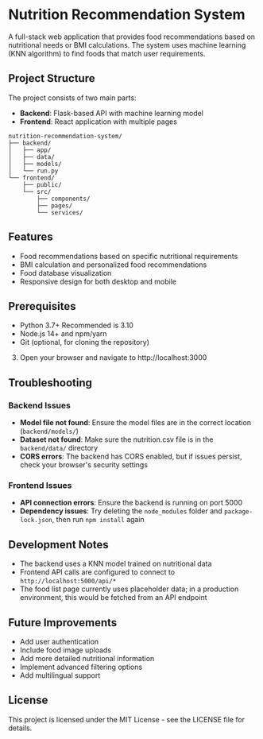 # Nutrition Recommendation System

A full-stack web application that provides food recommendations based on nutritional needs or BMI calculations. The system uses machine learning (KNN algorithm) to find foods that match user requirements.

## Project Structure

The project consists of two main parts:
- **Backend**: Flask-based API with machine learning model
- **Frontend**: React application with multiple pages

```
nutrition-recommendation-system/
├── backend/             
│   ├── app/            
│   ├── data/         
│   ├── models/          
│   └── run.py          
└── frontend/          
    ├── public/          
    └── src/            
        ├── components/  
        ├── pages/       
        └── services/   
```

## Features

- Food recommendations based on specific nutritional requirements
- BMI calculation and personalized food recommendations
- Food database visualization
- Responsive design for both desktop and mobile

## Prerequisites

- Python 3.7+ Recommended is 3.10
- Node.js 14+ and npm/yarn
- Git (optional, for cloning the repository)
3. Open your browser and navigate to http://localhost:3000

## Troubleshooting

### Backend Issues

- **Model file not found**: Ensure the model files are in the correct location (`backend/models/`)
- **Dataset not found**: Make sure the nutrition.csv file is in the `backend/data/` directory
- **CORS errors**: The backend has CORS enabled, but if issues persist, check your browser's security settings

### Frontend Issues

- **API connection errors**: Ensure the backend is running on port 5000
- **Dependency issues**: Try deleting the `node_modules` folder and `package-lock.json`, then run `npm install` again

## Development Notes

- The backend uses a KNN model trained on nutritional data
- Frontend API calls are configured to connect to `http://localhost:5000/api/*`
- The food list page currently uses placeholder data; in a production environment, this would be fetched from an API endpoint

## Future Improvements

- Add user authentication
- Include food image uploads
- Add more detailed nutritional information
- Implement advanced filtering options
- Add multilingual support

## License

This project is licensed under the MIT License - see the LICENSE file for details.
